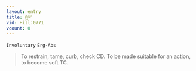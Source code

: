 ```yaml
---
layout: entry
title: ཐུལ་
vid: Hill:0771
vcount: 0
---
```

`Involuntary` `Erg-Abs`
> To restrain, tame, curb, check CD\.
 To be made suitable for an action, to become soft TC\.


